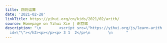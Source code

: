 ```yaml
---
title: 四则运算
date: '2021-02-28'
linkTitle: https://yihui.org/cn/kids/2021/02/arith/
source: Homepage on Yihui Xie | 谢益辉
description: "\n        <script src=\"https://yihui.org/js/learn-arith.js\" defer></script><h2
  id=\"\"></h2><p></p><p> 3 1  2</p>\n        \n      "
---
```

